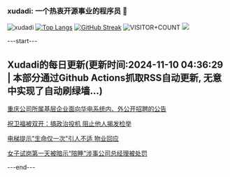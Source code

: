 ### xudadi: 一个热衷开源事业的程序员 👋

![xudadi](https://github-readme-stats-git-masterorgs-github-readme-stats-team.vercel.app/api?username=xudadi)
[![Top Langs](https://github-readme-stats.vercel.app/api/top-langs/?username=xudadi)](https://github.com/anuraghazra/github-readme-stats)
[![GitHub Streak](https://streak-stats.demolab.com?user=xudadi&locale=zh_Hans)](https://git.io/streak-stats)
![VISITOR+COUNT](https://komarev.com/ghpvc/?username=xudadi&label=VISITOR+COUNT)
![](https://raw.githubusercontent.com/xudadi/xudadi/main/assets/github-contribution-grid-snake.svg)


---start---

## Xudadi的每日更新(更新时间:2024-11-10 04:36:29 | 本部分通过Github Actions抓取RSS自动更新, 无意中实现了自动刷绿墙...)

[重庆公司所属基层企业面向华电系统内、外公开招聘的公告](https://www.gongkaoleida.com/article/2187852)

[祝卫福被双开：搞政治投机 阻止他人揭发检举](https://m.163.com/news/article/JGJ9S91M0512D3VJ.html)

[电梯提示"生命仅一次"引人不适 物业回应](https://m.163.com/news/article/JGGFBUAJ0514CRLH.html)

[女子试岗第一天被暗示“陪睡”涉事公司总经理被处罚](https://m.163.com/news/article/JGJ7IEL30001899O.html)

---end---
